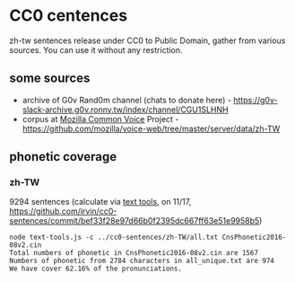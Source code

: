 # CC0 centences

zh-tw sentences release under CC0 to Public Domain, gather from various sources. 
You can use it without any restriction.

## some sources


- archive of G0v Rand0m channel (chats to donate here) - https://g0v-slack-archive.g0v.ronny.tw/index/channel/CGU1SLHNH
- corpus at [Mozilla Common Voice](http://voice.mozilla.org/zh-TW/) Project - https://github.com/mozilla/voice-web/tree/master/server/data/zh-TW


## phonetic coverage 

### zh-TW

9294 sentences
(calculate via [text tools](https://github.com/irvin/voice-text-tools), on 11/17, https://github.com/irvin/cc0-sentences/commit/bef33f28e97d66b0f2395dc667ff63e51e9958b5)

```
node text-tools.js -c ../cc0-sentences/zh-TW/all.txt CnsPhonetic2016-08v2.cin
Total numbers of phonetic in CnsPhonetic2016-08v2.cin are 1567
Numbers of phonetic from 2784 characters in all_unique.txt are 974
We have cover 62.16% of the pronunciations.
```
